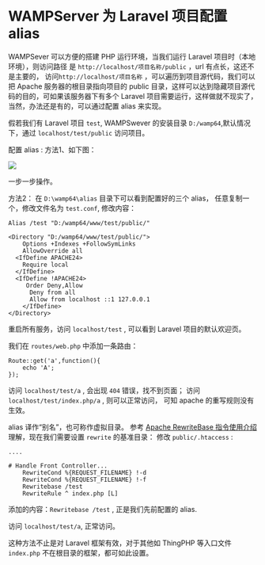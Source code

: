 # WAMPServer 为 Laravel 项目配置 alias

WAMPSever 可以方便的搭建 PHP 运行环境，当我们运行 Laravel 项目时（本地环境），则访问路径 是 `http://localhost/项目名称/public` ，url 有点长，这还不是主要的， 访问`http://localhost/项目名称` ，可以遍历到项目源代码，我们可以把 Apache 服务器的根目录指向项目的 public 目录，这样可以达到隐藏项目源代码的目的，可如果该服务器下有多个 Laravel 项目需要运行，这样做就不现实了， 当然，办法还是有的，可以通过配置 alias 来实现。

假若我们有 Laravel 项目 `test`, WAMPSwever 的安装目录 `D:/wamp64`,默认情况下，通过 `localhost/test/public` 访问项目。

配置 alias :
方法1、如下图：

![](../src/01rV7UQCfS.png)

一步一步操作。

方法2：
在 `D:\wamp64\alias` 目录下可以看到配置好的三个 alias， 任意复制一个，修改文件名为 `test.conf`, 修改内容：

```
Alias /test "D:/wamp64/www/test/public/"

<Directory "D:/wamp64/www/test/public/">
    Options +Indexes +FollowSymLinks
    AllowOverride all
  <IfDefine APACHE24>
    Require local
  </IfDefine>
  <IfDefine !APACHE24>
     Order Deny,Allow
	  Deny from all
	  Allow from localhost ::1 127.0.0.1
	</IfDefine>
</Directory>
```

重启所有服务，访问 `localhost/test` , 可以看到 Laravel 项目的默认欢迎页。

我们在 `routes/web.php` 中添加一条路由：

```
Route::get('a',function(){
    echo 'A';
});
```

访问 `localhost/test/a` , 会出现 `404` 错误，找不到页面；
访问 `localhost/test/index.php/a` , 则可以正常访问， 可知 apache 的重写规则没有生效。

alias 译作“别名”，也可称作虚拟目录。 参考 [Apache RewriteBase 指令使用介绍](http://www.jb51.net/article/82157.htm) 理解，现在我们需要设置 `rewrite` 的基准目录：
修改 `public/.htaccess` :

```
....

# Handle Front Controller...
    RewriteCond %{REQUEST_FILENAME} !-d
    RewriteCond %{REQUEST_FILENAME} !-f
    Rewritebase /test
    RewriteRule ^ index.php [L]
```

添加的内容：`Rewritebase /test` , 正是我们先前配置的 alias.

访问 `localhost/test/a`, 正常访问。

这种方法不止是对 Laravel 框架有效，对于其他如 ThingPHP 等入口文件 `index.php` 不在根目录的框架，都可如此设置。